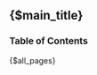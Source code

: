 <div id="side-bar">
    <div id="side-bar-title">
        <h2>{$main_title}</h2>
        <h3>Table of Contents</h3>
    </div>
    <div id="side-bar-content">
        {$all_pages}
    </div>
</div>